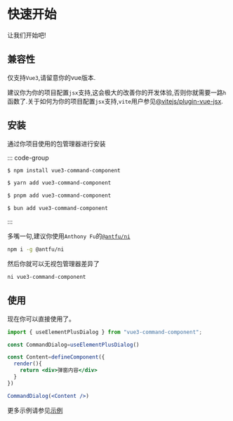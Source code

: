 # 快速开始

让我们开始吧!

## 兼容性

仅支持`Vue3`,请留意你的vue版本.

建议你为你的项目配置`jsx`支持,这会极大的改善你的开发体验,否则你就需要一路`h`函数了.关于如何为你的项目配置`jsx`支持,`vite`用户参见[@vitejs/plugin-vue-jsx](https://www.npmjs.com/package/@vitejs/plugin-vue-jsx).

## 安装

通过你项目使用的包管理器进行安装

::: code-group

```bash [npm]
$ npm install vue3-command-component
```

```bash [yarn]
$ yarn add vue3-command-component
```

```bash [pnpm]
$ pnpm add vue3-command-component
```

```bash [bun]
$ bun add vue3-command-component
```

:::


多嘴一句,建议你使用`Anthony Fu`的[`@antfu/ni`](https://www.npmjs.com/package/@antfu/ni)

```bash
npm i -g @antfu/ni
```

然后你就可以无视包管理器差异了
```bash
ni vue3-command-component
```


## 使用

现在你可以直接使用了。

```jsx
import { useElementPlusDialog } from "vue3-command-component";

const CommandDialog=useElementPlusDialog()

const Content=defineComponent({
  render(){
    return <div>弹窗内容</div>
  }
})

CommandDialog(<Content />)
```
更多示例请参见[示例](../example//index.md)
